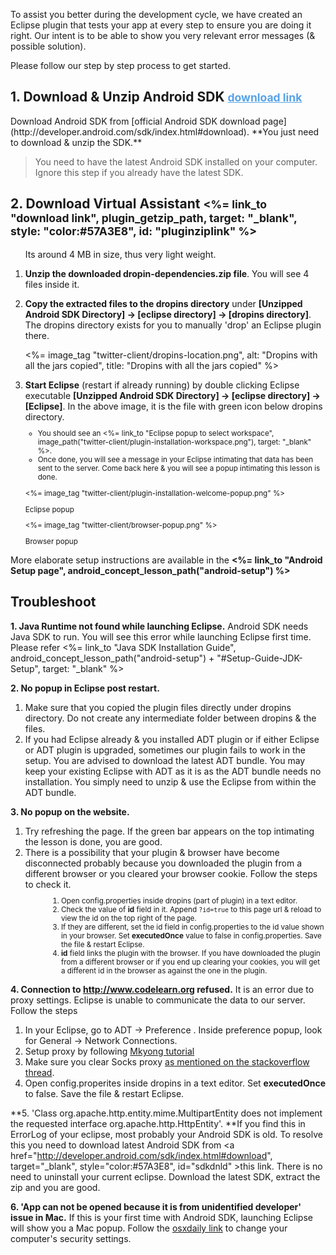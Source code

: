
To assist you better during the development cycle, we have created an Eclipse plugin that tests your app at every step to ensure you are doing it right. Our intent is to be able to show you very relevant error messages (& possible solution).

Please follow our step by step process to get started. 

<h2> 1. Download & Unzip Android SDK <small><a href="http://developer.android.com/sdk/index.html#download", target="_blank", style="color:#57A3E8", id="sdkdnld" >download link</a></small></h2>
Download Android SDK from [official Android SDK download page](http://developer.android.com/sdk/index.html#download). **You just need to download & unzip the SDK.**

> You need to have the latest Android SDK installed on your computer. Ignore this step if you already have the latest SDK.

<h2> 2. Download Virtual Assistant <small><%= link_to "download link", plugin_getzip_path, target: "_blank", style: "color:#57A3E8", id: "pluginziplink" %></small></h2>
<ol style="text-align:left">
	<p>Its around 4 MB in size, thus very light weight.</p>
	<li> <strong>Unzip the downloaded dropin-dependencies.zip file</strong>. You will see 4 files inside it.</li>
	<li>
		<p><strong>Copy the extracted files to the dropins directory</strong> under <strong>[Unzipped Android SDK Directory] -> [eclipse directory] -> [dropins directory]</strong>. The dropins directory exists for you to manually 'drop' an Eclipse plugin there.
		<p><%= image_tag "twitter-client/dropins-location.png", alt: "Dropins with all the jars copied", title: "Dropins with all the jars copied" %></p>
		</p>
	</li>
	<li> <strong>Start Eclipse</strong> (restart if already running) by double clicking Eclipse executable <strong>[Unzipped Android SDK Directory] -> [eclipse directory] -> [Eclipse]</strong>. In the above image, it is the file with green icon below dropins directory. 
		<small><ul>
			<li>You should see an <%= link_to "Eclipse popup to select workspace", image_path("twitter-client/plugin-installation-workspace.png"), target: "_blank" %>.</li> 
			<li>Once done, you will see a message in your Eclipse intimating that data has been sent to the server. Come back here & you will see a popup intimating this lesson is done.</li>
		</ul>
		<p>
		<div class="row-fluid ac">
			<div class="span6">
				<div class="vertical-align-me">
					<%= image_tag "twitter-client/plugin-installation-welcome-popup.png" %>
					<p>Eclipse popup</p>
				</div>
			</div>
			<div class="span6">
				<%= image_tag "twitter-client/browser-popup.png" %>
				<p>Browser popup</p>
			</div>
		</div>
		</p>
		</small>
</ol>

<div class="alert alert-info">More elaborate setup instructions are available in the <b><%= link_to "Android Setup page", android_concept_lesson_path("android-setup") %></b></div>

## Troubleshoot

**1. Java Runtime not found while launching Eclipse.** Android SDK needs Java SDK to run. You will see this error while launching Eclipse first time. Please refer <%= link_to "Java SDK Installation Guide", android_concept_lesson_path("android-setup") + "#Setup-Guide-JDK-Setup", target: "_blank" %>

**2. No popup in Eclipse post restart.** 
<ol>
	<li>Make sure that you copied the plugin files directly under dropins directory. Do not create any intermediate folder between dropins & the files.</li>
	<li>If you had Eclipse already & you installed ADT plugin or if either Eclipse or ADT plugin is upgraded, sometimes our plugin fails to work in the setup. You are advised to download the latest ADT bundle. You may keep your existing Eclipse with ADT as it is as the ADT bundle needs no installation. You simply need to unzip & use the Eclipse from within the ADT bundle.</li>
</ol>

**3. No popup on the website.**
<ol>
	<li>Try refreshing the page. If the green bar appears on the top intimating the lesson is done, you are good.</li>
	<li>There is a possibility that your plugin & browser have become disconnected probably because you downloaded the plugin from a different browser or you cleared your browser cookie. Follow the steps to check it.
		<small ><ol style="margin-left: 3.2em">
			<li>Open config.properties inside dropins (part of plugin) in a text editor.</li>
			<li>Check the value of <b>id</b> field in it. Append <code>?id=true</code> to this page url & reload to view the id on the top right of the page.</li>
			<li>If they are different, set the id field in config.properties to the id value shown in your browser. Set <b>executedOnce</b> value to false in config.properties. Save the file & restart Eclipse.</li>
			<li><b>id</b> field links the plugin with the browser. If you have downloaded the plugin from a different browser or if you end up clearing your cookies, you will get a different id in the browser as against the one in the plugin.</li>
		</ol></small>
	</li>
</ol>

**4. Connection to http://www.codelearn.org refused.** It is an error due to proxy settings. Eclipse is unable to communicate the data to our server. Follow the steps
<ol>
	<li>In your Eclipse, go to ADT -> Preference . Inside preference popup, look for General -> Network Connections.</li>
	<li>Setup proxy by following <a href="http://www.mkyong.com/web-development/how-to-configure-proxy-settings-in-eclipse/" target="_blank">Mkyong tutorial</a></li>
	<li>Make sure you clear Socks proxy <a href="http://stackoverflow.com/questions/5857499/how-do-i-have-to-configure-the-proxy-settings-so-eclipse-can-download-new-plugin" target="_blank">as mentioned on the stackoverflow thread</a>.</li>
	<li>Open config.properites inside dropins in a text editor. Set <b>executedOnce</b> to false. Save the file & restart Eclipse.</li>
</ol>

**5. 'Class org.apache.http.entity.mime.MultipartEntity does not implement the requested interface org.apache.http.HttpEntity'. **If you find this in ErrorLog of your eclipse, most probably your Android SDK is old. To resolve this you need to download latest Android SDK from <a href="http://developer.android.com/sdk/index.html#download", target="_blank", style="color:#57A3E8", id="sdkdnld" >this link</a></small>. There is no need to uninstall your current eclipse. Download the latest SDK, extract the zip and you are good.

**6. 'App can not be opened because it is from unidentified developer' issue in Mac.** If this is your first time with Android SDK, launching Eclipse will show you a Mac popup. Follow the <a href="http://osxdaily.com/2012/07/27/app-cant-be-opened-because-it-is-from-an-unidentified-developer/" target="_blank">osxdaily link</a> to change your computer's security settings.

